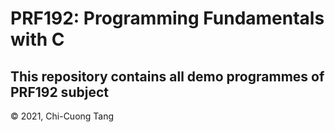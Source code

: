 # PRF192: Programming Fundamentals with C

## This repository contains all demo programmes of PRF192 subject

© 2021, Chi-Cuong Tang
